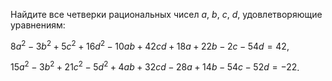 Найдите все четверки рациональных чисел  $a$, $b$, $c$, $d$, удовлетворяющие уравнениям:

$8a^2-3b^2 + 5c^2 + 16d^2-10ab + 42cd +18a + 22b-2c -54d =42$,

$15a^2 - 3b^2 + 21c^2 - 5d^2+ 4ab + 32cd- 28a +14b -54c -52d = - 22$.